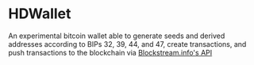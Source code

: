 # HDWallet
An experimental bitcoin wallet able to generate seeds and derived addresses according to BIPs 32, 39, 44, and 47, create transactions, and push transactions to the blockchain via [Blockstream.info's API](https://github.com/Blockstream/esplora/blob/master/API.md)

